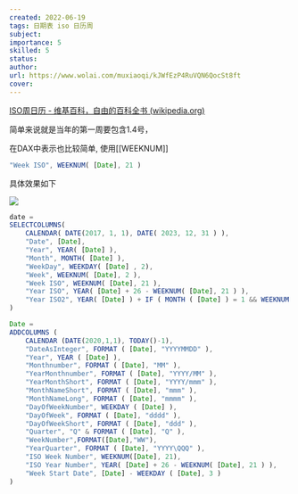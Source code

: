 ```yaml
---
created: 2022-06-19
tags: 日期表 iso 日历周
subject:
importance: 5
skilled: 5
status:
author:
url: https://www.wolai.com/muxiaoqi/kJWfEzP4RuVQN6QocSt8ft
cover: 
---
```

[ISO周日历 - 维基百科，自由的百科全书 (wikipedia.org)](https://zh.wikipedia.org/wiki/ISO%E9%80%B1%E6%97%A5%E6%9B%86)

简单来说就是当年的第一周要包含1.4号，

在DAX中表示也比较简单, 使用[[WEEKNUM]]

```js
"Week ISO", WEEKNUM( [Date], 21 )
```

具体效果如下

![](https://secure2.wostatic.cn/static/tBpWsFJgtSP1KjfpVCZb4Q/image.png?auth_key=1655636858-deVafmRSpZ41Cjovhc5Ar3-0-7a6ad65175555581a5824cfd4800f119)

```js
date = 
SELECTCOLUMNS(
    CALENDAR( DATE(2017, 1, 1), DATE( 2023, 12, 31 ) ),
    "Date", [Date],
    "Year", YEAR( [Date] ),
    "Month", MONTH( [Date] ),
    "WeekDay", WEEKDAY( [Date] , 2),
    "Week", WEEKNUM( [Date], 2 ),
    "Week ISO", WEEKNUM( [Date], 21 ),
    "Year ISO", YEAR( [Date] + 26 - WEEKNUM( [Date], 21 ) ),
    "Year ISO2", YEAR( [Date] ) + IF ( MONTH ( [Date] ) = 1 && WEEKNUM ( [Date], 21 ) > 50, -1, IF ( MONTH ( [Date] ) = 12 && WEEKNUM ( [Date], 21 ) < 10, 1, 0 ) )
)
```

```js
Date = 
ADDCOLUMNS (
    CALENDAR (DATE(2020,1,1), TODAY()-1),
    "DateAsInteger", FORMAT ( [Date], "YYYYMMDD" ),
    "Year", YEAR ( [Date] ),
    "Monthnumber", FORMAT ( [Date], "MM" ),
    "YearMonthnumber", FORMAT ( [Date], "YYYY/MM" ),
    "YearMonthShort", FORMAT ( [Date], "YYYY/mmm" ),
    "MonthNameShort", FORMAT ( [Date], "mmm" ),
    "MonthNameLong", FORMAT ( [Date], "mmmm" ),
    "DayOfWeekNumber", WEEKDAY ( [Date] ),
    "DayOfWeek", FORMAT ( [Date], "dddd" ),
    "DayOfWeekShort", FORMAT ( [Date], "ddd" ),
    "Quarter", "Q" & FORMAT ( [Date], "Q" ),
    "WeekNumber",FORMAT([Date],"WW"),
    "YearQuarter", FORMAT ( [Date], "YYYY\QQQ" ),
    "ISO Week Number", WEEKNUM([Date], 21),
    "ISO Year Number", YEAR( [Date] + 26 - WEEKNUM( [Date], 21 ) ),
    "Week Start Date", [Date] - WEEKDAY ( [Date], 3 )
)
```